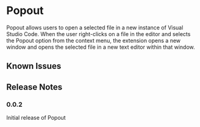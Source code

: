 # Popout

Popout allows users to open a selected file in a new instance of Visual Studio Code. When the user right-clicks on a file in the editor and selects the Popout option from the context menu, the extension opens a new window and opens the selected file in a new text editor within that window.

## Known Issues

## Release Notes

### 0.0.2

Initial release of Popout
